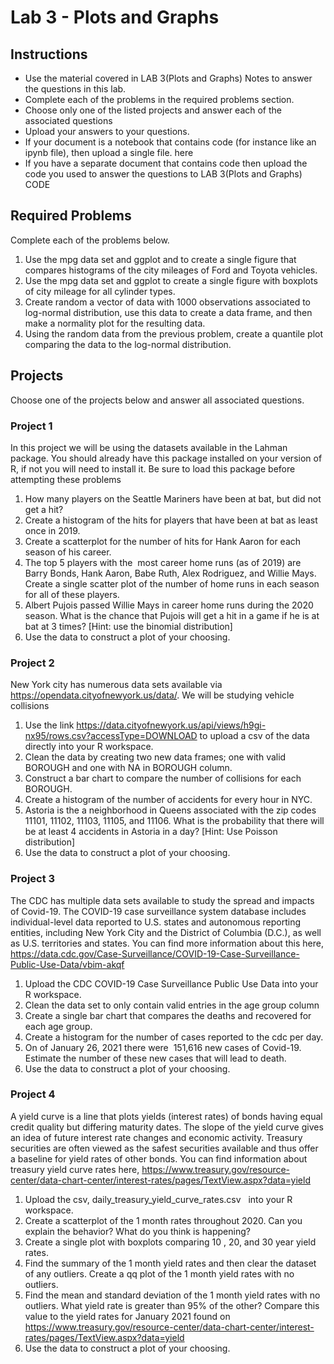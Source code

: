 # Lab 3 - Plots and Graphs

## Instructions
- Use the material covered in LAB 3(Plots and Graphs) Notes to answer the questions in this lab.
- Complete each of the problems in the required problems section.
- Choose only one of the listed projects and answer each of the associated questions
- Upload your answers to your questions.
- If your document is a notebook that contains code (for instance like an ipynb file), then upload a single file. here
- If you have a separate document that contains code then upload the code you used to answer the questions to LAB 3(Plots and Graphs) CODE 

## Required Problems

Complete each of the problems below.

1. Use the mpg data set and ggplot and to create a single figure that compares histograms of the city mileages of Ford and Toyota vehicles.
2. Use the mpg data set and ggplot to create a single figure with boxplots of city mileage for all cylinder types.
3. Create random a vector of data with 1000 observations associated to log-normal distribution, use this data to create a data frame, and then make a normality plot for the resulting data.
4. Using the random data from the previous problem, create a quantile plot comparing the data to the log-normal distribution.

## Projects

Choose one of the projects below and answer all associated questions.

### Project 1

In this project we will be using the datasets available in the Lahman package. You should already have this package installed on your version of R, if not you will need to install it. Be sure to load this package before attempting these problems


1. How many players on the Seattle Mariners have been at bat, but did not get a hit?
2. Create a histogram of the hits for players that have been at bat as least once in 2019.
3. Create a scatterplot for the number of hits for Hank Aaron for each season of his career.
4. The top 5 players with the  most career home runs (as of 2019) are Barry Bonds, Hank Aaron, Babe Ruth, Alex Rodriguez, and Willie Mays. Create a single scatter plot of the number of home runs in each season for all of these players.
5. Albert Pujois passed Willie Mays in career home runs during the 2020 season. What is the chance that Pujois will get a hit in a game if he is at bat at 3 times? [Hint: use the binomial distribution]
6. Use the data to construct a plot of your choosing.




### Project 2

New York city has numerous data sets available via https://opendata.cityofnewyork.us/data/. We will be studying vehicle collisions

1. Use the link https://data.cityofnewyork.us/api/views/h9gi-nx95/rows.csv?accessType=DOWNLOAD to upload a csv of the data directly into your R workspace.
2. Clean the data by creating two new data frames; one with valid BOROUGH and one with NA in BOROUGH column.
3. Construct a bar chart to compare the number of collisions for each BOROUGH.
4. Create a histogram of the number of accidents for every hour in NYC.
5. Astoria is the a neighborhood in Queens associated with the zip codes 11101, 11102, 11103, 11105, and 11106. What is the probability that there will be at least 4 accidents in Astoria in a day? [Hint: Use Poisson distribution]
6. Use the data to construct a plot of your choosing.

### Project 3

The CDC has multiple data sets available to study the spread and impacts of Covid-19. The COVID-19 case surveillance system database includes individual-level data reported to U.S. states and autonomous reporting entities, including New York City and the District of Columbia (D.C.), as well as U.S. territories and states. You can find more information about this here, https://data.cdc.gov/Case-Surveillance/COVID-19-Case-Surveillance-Public-Use-Data/vbim-akqf


1. Upload the CDC COVID-19 Case Surveillance Public Use Data into your R workspace.
2. Clean the data set to only contain valid entries in the age group column
3. Create a single bar chart that compares the deaths and recovered for each age group.
4. Create a histogram for the number of cases reported to the cdc per day.
5. On of January 26, 2021 there were  151,616 new cases of Covid-19. Estimate the number of these new cases that will lead to death.
6. Use the data to construct a plot of your choosing.

### Project 4

A yield curve is a line that plots yields (interest rates) of bonds having equal credit quality but differing maturity dates. The slope of the yield curve gives an idea of future interest rate changes and economic activity. Treasury securities are often viewed as the safest securities available and thus offer a baseline for yield rates of other bonds. You can find information about treasury yield curve rates here, https://www.treasury.gov/resource-center/data-chart-center/interest-rates/pages/TextView.aspx?data=yield


1. Upload the csv, daily_treasury_yield_curve_rates.csv   into your R workspace.
2. Create a scatterplot of the 1 month rates throughout 2020. Can you explain the behavior? What do you think is happening?
3. Create a single plot with boxplots comparing 10 , 20, and 30 year yield rates.
4. Find the summary of the 1 month yield rates and then clear the dataset of any outliers. Create a qq plot of the 1 month yield rates with no outliers. 
5. Find the mean and standard deviation of the 1 month yield rates with no outliers. What yield rate is greater than 95% of the other? Compare this value to the yield rates for January 2021 found on https://www.treasury.gov/resource-center/data-chart-center/interest-rates/pages/TextView.aspx?data=yield
6. Use the data to construct a plot of your choosing.
